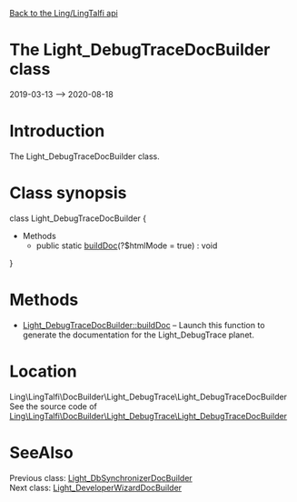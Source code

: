 [Back to the Ling/LingTalfi api](https://github.com/lingtalfi/LingTalfi/blob/master/doc/api/Ling/LingTalfi.md)



The Light_DebugTraceDocBuilder class
================
2019-03-13 --> 2020-08-18






Introduction
============

The Light_DebugTraceDocBuilder class.



Class synopsis
==============


class <span class="pl-k">Light_DebugTraceDocBuilder</span>  {

- Methods
    - public static [buildDoc](https://github.com/lingtalfi/LingTalfi/blob/master/doc/api/Ling/LingTalfi/DocBuilder/Light_DebugTrace/Light_DebugTraceDocBuilder/buildDoc.md)(?$htmlMode = true) : void

}






Methods
==============

- [Light_DebugTraceDocBuilder::buildDoc](https://github.com/lingtalfi/LingTalfi/blob/master/doc/api/Ling/LingTalfi/DocBuilder/Light_DebugTrace/Light_DebugTraceDocBuilder/buildDoc.md) &ndash; Launch this function to generate the documentation for the Light_DebugTrace planet.





Location
=============
Ling\LingTalfi\DocBuilder\Light_DebugTrace\Light_DebugTraceDocBuilder<br>
See the source code of [Ling\LingTalfi\DocBuilder\Light_DebugTrace\Light_DebugTraceDocBuilder](https://github.com/lingtalfi/LingTalfi/blob/master/DocBuilder/Light_DebugTrace/Light_DebugTraceDocBuilder.php)



SeeAlso
==============
Previous class: [Light_DbSynchronizerDocBuilder](https://github.com/lingtalfi/LingTalfi/blob/master/doc/api/Ling/LingTalfi/DocBuilder/Light_DbSynchronizer/Light_DbSynchronizerDocBuilder.md)<br>Next class: [Light_DeveloperWizardDocBuilder](https://github.com/lingtalfi/LingTalfi/blob/master/doc/api/Ling/LingTalfi/DocBuilder/Light_DeveloperWizard/Light_DeveloperWizardDocBuilder.md)<br>
